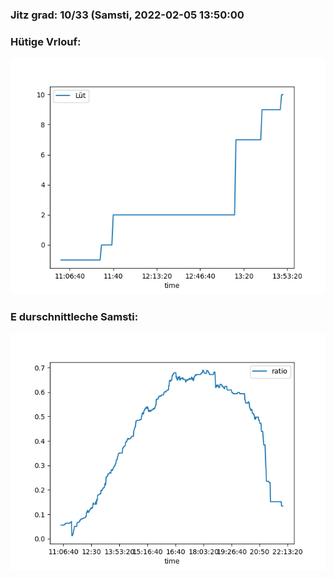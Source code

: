 ### Jitz grad: 10/33 (Samsti, 2022-02-05 13:50:00

### Hütige Vrlouf:
![Graph](Today.png)

### E durschnittleche Samsti:
![Graph](Samsti.png)